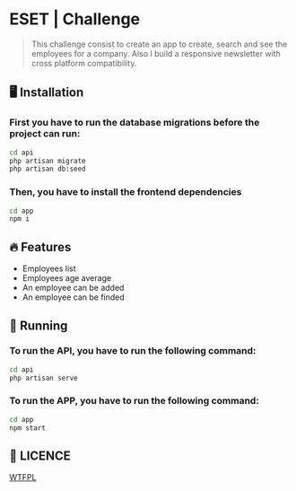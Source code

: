 # ESET | Challenge
> This challenge consist to create an app to create, search and see the employees for a company.
Also I build a responsive newsletter with cross platform compatibility.

## 🖥 Installation
### First you have to run the database migrations before the project can run:
```bash
cd api
php artisan migrate
php artisan db:seed
```

### Then, you have to install the frontend dependencies
```bash
cd app
npm i
```

## 🔥 Features
- Employees list
- Employees age average
- An employee can be added
- An employee can be finded

## 🚀 Running
### To run the API, you have to run the following command:
```bash
cd api
php artisan serve
```

### To run the APP, you have to run the following command:
```bash
cd app
npm start
```

## 👻 LICENCE
[WTFPL](http://www.wtfpl.net/about/)
